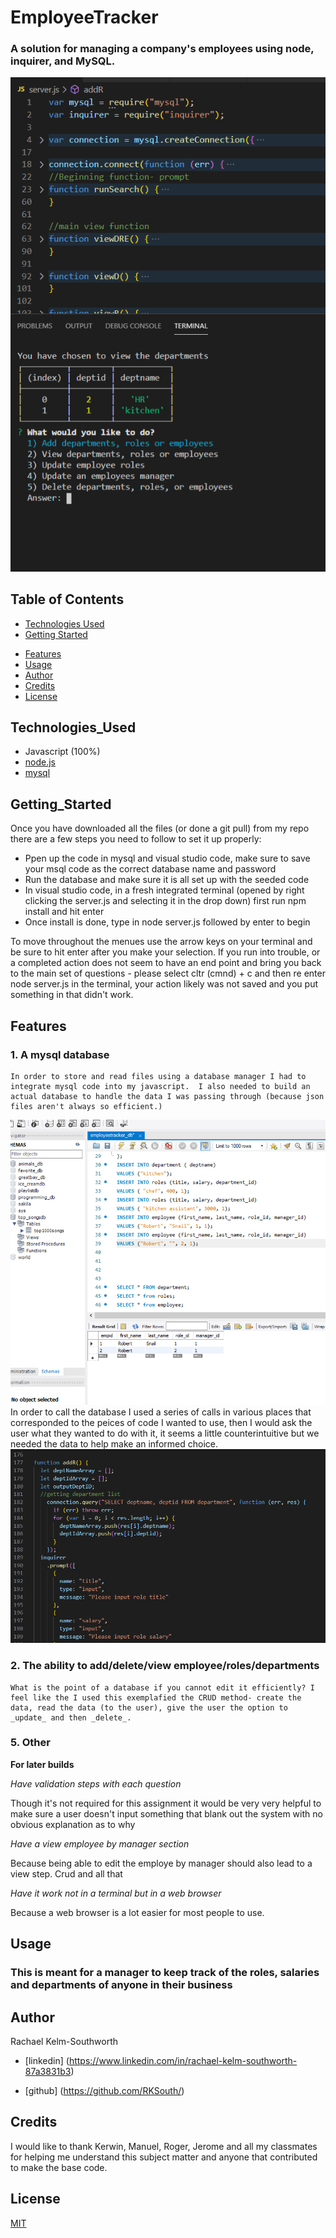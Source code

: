 # EmployeeTracker

### A solution for managing a company's employees using node, inquirer, and MySQL.

![Employee-Tracker](assets/finishedproduct.png)

## Table of Contents
* [Technologies Used](#Technologies_Used)
* [Getting Started](#Getting_Started)
<!-- * [Deployed Site](#Deployed) -->
* [Features](#Features)
* [Usage](#Usage)
* [Author](#Author)
* [Credits](#Credits)
* [License](#License)

## Technologies_Used
* Javascript (100%) 
* [node.js](https://www.npmjs.com/)
* [mysql](https://www.mysqltutorial.org/)

## Getting_Started

Once you have downloaded all the files (or done a git pull) from my repo there are a few steps you need to follow to set it up properly:
* Ppen up the code in mysql and visual studio code, make sure to save your msql code as the correct database name and password
* Run the database and make sure it is all set up with the seeded code
* In visual studio code, in a fresh integrated terminal (opened by right clicking the server.js and selecting it in the drop down) first run npm install and hit enter
* Once install is done, type in node server.js followed by enter to begin

To move throughout the menues use the arrow keys on your terminal and be sure to hit enter after you make your selection. If you run into trouble, or a completed action does not seem to have an end point and bring you back to the main set of questions - please select cltr (cmnd) + c and then re enter node server.js in the terminal, your action likely was not saved and you put something in that didn't work.

<!-- * Javascript (100%) 
* [node.js](https://www.npmjs.com/)
* [mysql](https://www.mysqltutorial.org/) -->
<!-- ## Deployed Site
[Employee-Tracker](https://warm-caverns-86071.herokuapp.com/) -->

## Features 


### __1. A mysql database__
    In order to store and read files using a database manager I had to integrate mysql code into my javascript.  I also needed to build an actual database to handle the data I was passing through (because json files aren't always so efficient.) 
![mysql-database](assets/codesnippet01.png)
    In order to call the database I used a series of calls in various places that corresponded to the peices of code I wanted to use, then I would ask the user what they wanted to do with it, it seems a little counterintuitive but we needed the data to help make an informed choice.
![database-calls](assets/codesnippet02.png)
### __2. The ability to add/delete/view employee/roles/departments__
    What is the point of a database if you cannot edit it efficiently? I feel like the I used this exemplafied the CRUD method- create the data, read the data (to the user), give the user the option to _update_ and then _delete_.

### __5. Other__

 __For later builds__

_Have validation steps with each question_

Though it's not required for this assignment it would be very very helpful to make sure a user doesn't input something that blank out the system with no obvious explanation as to why

_Have a view employee by manager section_

Because being able to edit the employe by manager should also lead to a view step. Crud and all that

_Have it work not in a terminal but in a web browser_

Because a web browser is a lot easier for most people to use.

  
## Usage
### This is meant for a manager to keep track of the roles, salaries and departments of anyone in their business 

## Author 
Rachael Kelm-Southworth

* [linkedin] (https://www.linkedin.com/in/rachael-kelm-southworth-87a3831b3) 

* [github] (https://github.com/RKSouth/)

 ## Credits

I would like to thank Kerwin, Manuel, Roger, Jerome and all my classmates for helping me understand this subject matter and anyone that contributed to make the base code.

## License
[MIT](https://choosealicense.com/licenses/mit/)




